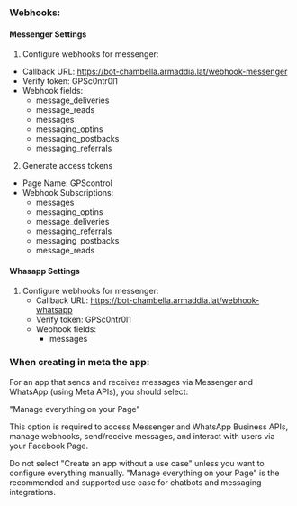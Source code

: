 ### Webhooks:

#### Messenger Settings

1. Configure webhooks for messenger:

- Callback URL: https://bot-chambella.armaddia.lat/webhook-messenger
- Verify token: GPSc0ntr0l1
- Webhook fields:
    - ​message_deliveries
    - message_reads
    - messages
    - messaging_optins
    - messaging_postbacks
    - messaging_referrals

2. Generate access tokens
- Page Name: GPScontrol
- Webhook Subscriptions:
    - messages
    - messaging_optins 
    - message_deliveries
    - messaging_referrals
    - messaging_postbacks
    - message_reads


#### Whasapp Settings

1. Configure webhooks for messenger:
    - Callback URL: https://bot-chambella.armaddia.lat/webhook-whatsapp
    - Verify token: GPSc0ntr0l1
    - Webhook fields:
        - messages




### When creating in meta the app:

For an app that sends and receives messages via Messenger and WhatsApp (using Meta APIs), you should select:

"Manage everything on your Page"

This option is required to access Messenger and WhatsApp Business APIs, manage webhooks, send/receive messages, and interact with users via your Facebook Page.

Do not select "Create an app without a use case" unless you want to configure everything manually.
"Manage everything on your Page" is the recommended and supported use case for chatbots and messaging integrations.
